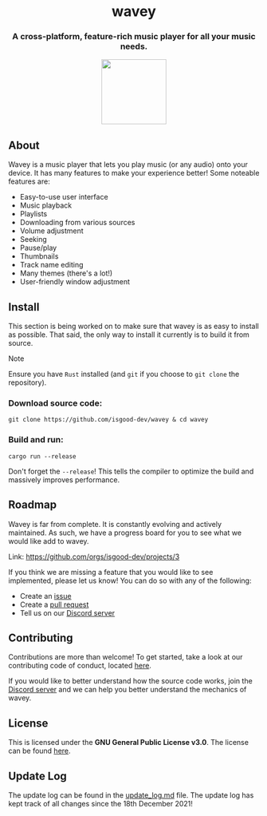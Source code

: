 <div align="center">
  <h1>wavey</h1>
  <h3>A cross-platform, feature-rich music player for all your music needs.</h3>

  <a href="https://github.com/iced-rs/iced" >
    <img src="https://gist.githubusercontent.com/hecrj/ad7ecd38f6e47ff3688a38c79fd108f0/raw/74384875ecbad02ae2a926425e9bcafd0695bade/color.svg" width="130px">
  </a>
</div>

## About
Wavey is a music player that lets you play music (or any audio) onto your device. It has many features to make your experience better! Some noteable features are:

* Easy-to-use user interface
* Music playback
* Playlists
* Downloading from various sources
* Volume adjustment
* Seeking
* Pause/play
* Thumbnails
* Track name editing
* Many themes (there's a lot!)
* User-friendly window adjustment

## Install
This section is being worked on to make sure that wavey is as easy to install as possible. That said, the only way to install it currently is to build it from source.

> [!NOTE]
> Ensure you have `Rust` installed (and `git` if you choose to `git clone` the repository).

### Download source code:
```
git clone https://github.com/isgood-dev/wavey & cd wavey
```

### Build and run:
```
cargo run --release
```
Don't forget the `--release`! This tells the compiler to optimize the build and massively improves performance.


## Roadmap
Wavey is far from complete. It is constantly evolving and actively maintained. As such, we have a progress board for you to see what we would like add to wavey.

Link: https://github.com/orgs/isgood-dev/projects/3

If you think we are missing a feature that you would like to see implemented, please let us know! You can do so with any of the following:
* Create an [issue](https://github.com/isgood-dev/wavey/issues/new)
* Create a [pull request](https://github.com/isgood-dev/wavey/compare)
* Tell us on our [Discord server](https://discord.com/invite/p5bURjs)

## Contributing
Contributions are more than welcome! To get started, take a look at our contributing code of conduct, located [here](https://github.com/isgood-dev/wavey/blob/main/CONTRIBUTING.md).

If you would like to better understand how the source code works, join the [Discord server](https://discord.com/invite/p5bURjs) and we can help you better understand the mechanics of wavey.

## License
This is licensed under the **GNU General Public License v3.0**. The license can be found [here](https://github.com/isgood-dev/wavey/blob/main/LICENSE).

## Update Log
The update log can be found in the [update_log.md](https://github.com/isgood-dev/wavey/blob/main/update_log.md) file. The update log has kept track of all changes since the 18th December 2021!
